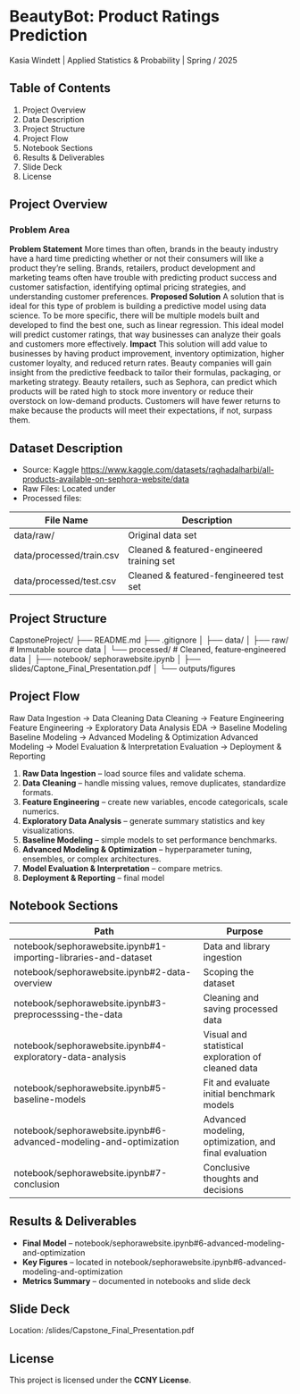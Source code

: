 # BeautyBot: Product Ratings Prediction
Kasia Windett | Applied Statistics & Probability | Spring / 2025

## Table of Contents
1. Project Overview
2. Data Description 
3. Project Structure
4. Project Flow
5. Notebook Sections
6. Results & Deliverables
7. Slide Deck
8. License


## Project Overview
### Problem Area
**Problem Statement**
More times than often, brands in the beauty industry have a hard time predicting whether or not their consumers will like a product they’re selling. Brands, retailers, product development and marketing teams often have trouble with predicting product success and customer satisfaction, identifying optimal pricing strategies, and understanding customer preferences.
**Proposed Solution**
A solution that is ideal for this type of problem is building a predictive model using data science. To be more specific, there will be multiple models built and developed to find the best one, such as linear regression. This ideal model will predict customer ratings, that way businesses can analyze their goals and customers more effectively. 
**Impact**
This solution will add value to businesses by having product improvement, inventory optimization, higher customer loyalty, and reduced return rates. Beauty companies will gain insight from the predictive feedback to tailor their formulas, packaging, or marketing strategy. Beauty retailers, such as Sephora, can predict which products will be rated high to stock more inventory or reduce their overstock on low-demand products. Customers will have fewer returns to make because the products will meet their expectations, if not, surpass them. 


## Dataset Description
- Source: Kaggle https://www.kaggle.com/datasets/raghadalharbi/all-products-available-on-sephora-website/data
- Raw Files: Located under 
- Processed files:


| File Name                | Description                                                   | 
|--------------------------|---------------------------------------------------------------|
| data/raw/                | Original data set                                             | 
| data/processed/train.csv | Cleaned & featured-engineered training set                    | 
| data/processed/test.csv  | Cleaned & featured-fengineered test set                       | 


## Project Structure
CapstoneProject/
├── README.md
├── .gitignore
│
├── data/
│ ├── raw/ # Immutable source data
│ └── processed/ # Cleaned, feature‑engineered data
│
├── notebook/ sephorawebsite.ipynb
│
├── slides/Captone_Final_Presentation.pdf
│
└── outputs/figures

## Project Flow
Raw Data Ingestion → Data Cleaning
Data Cleaning → Feature Engineering
Feature Engineering → Exploratory Data Analysis
EDA → Baseline Modeling
Baseline Modeling → Advanced Modeling & Optimization
Advanced Modeling → Model Evaluation & Interpretation
Evaluation → Deployment & Reporting

1. **Raw Data Ingestion** – load source files and validate schema.
2. **Data Cleaning** – handle missing values, remove duplicates, standardize formats.
3. **Feature Engineering** – create new variables, encode categoricals, scale numerics.
4. **Exploratory Data Analysis** – generate summary statistics and key visualizations.
5. **Baseline Modeling** – simple models to set performance benchmarks.
6. **Advanced Modeling & Optimization** – hyperparameter tuning, ensembles, or complex
architectures.
7. **Model Evaluation & Interpretation** – compare metrics.
8. **Deployment & Reporting** –  final model 

## Notebook Sections 
| Path                                                               | Purpose                                                       | 
|--------------------------------------------------------------------|---------------------------------------------------------------|
| notebook/sephorawebsite.ipynb#1-importing-libraries-and-dataset    | Data and library ingestion                                    | 
| notebook/sephorawebsite.ipynb#2-data-overview                      | Scoping the dataset                                           | 
| notebook/sephorawebsite.ipynb#3-preprocesssing-the-data            | Cleaning and saving processed data                            | 
| notebook/sephorawebsite.ipynb#4-exploratory-data-analysis          | Visual and statistical exploration of cleaned data            | 
| notebook/sephorawebsite.ipynb#5-baseline-models                    | Fit and evaluate initial benchmark models                     | 
| notebook/sephorawebsite.ipynb#6-advanced-modeling-and-optimization | Advanced modeling, optimization, and final evaluation         | 
| notebook/sephorawebsite.ipynb#7-conclusion                         | Conclusive thoughts and decisions                             | 

## Results & Deliverables
- **Final Model** – notebook/sephorawebsite.ipynb#6-advanced-modeling-and-optimization
- **Key Figures** – located in notebook/sephorawebsite.ipynb#6-advanced-modeling-and-optimization
- **Metrics Summary** – documented in notebooks and slide deck


## Slide Deck
Location: /slides/Capstone_Final_Presentation.pdf


## License
This project is licensed under the **CCNY License**.






